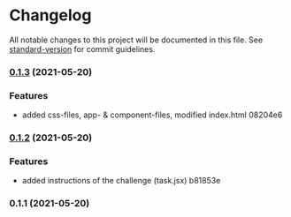 # Changelog

All notable changes to this project will be documented in this file. See [standard-version](https://github.com/conventional-changelog/standard-version) for commit guidelines.

### [0.1.3](///compare/v0.1.2...v0.1.3) (2021-05-20)


### Features

* added css-files, app- & component-files, modified index.html 08204e6

### [0.1.2](///compare/v0.1.1...v0.1.2) (2021-05-20)


### Features

* added instructions of the challenge (task.jsx) b81853e

### 0.1.1 (2021-05-20)
